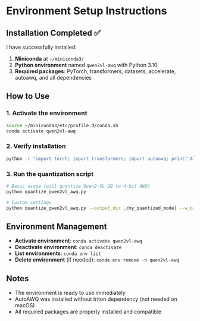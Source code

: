 # Environment Setup Instructions

## Installation Completed ✅

I have successfully installed:
1. **Miniconda** at `~/miniconda3/`
2. **Python environment** named `qwen2vl-awq` with Python 3.10
3. **Required packages**: PyTorch, transformers, datasets, accelerate, autoawq, and all dependencies

## How to Use

### 1. Activate the environment
```bash
source ~/miniconda3/etc/profile.d/conda.sh
conda activate qwen2vl-awq
```

### 2. Verify installation
```bash
python -c "import torch; import transformers; import autoawq; print('All packages loaded successfully!')"
```

### 3. Run the quantization script
```bash
# Basic usage (will quantize Qwen2-VL-2B to 4-bit AWQ)
python quantize_qwen2vl_awq.py

# Custom settings
python quantize_qwen2vl_awq.py --output_dir ./my_quantized_model --w_bit 8
```

## Environment Management

- **Activate environment**: `conda activate qwen2vl-awq`
- **Deactivate environment**: `conda deactivate`
- **List environments**: `conda env list`
- **Delete environment** (if needed): `conda env remove -n qwen2vl-awq`

## Notes

- The environment is ready to use immediately
- AutoAWQ was installed without triton dependency (not needed on macOS)
- All required packages are properly installed and compatible